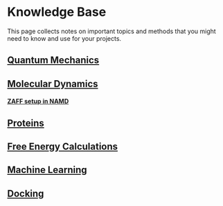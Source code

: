 # Knowledge Base
This page collects notes on important topics and methods that you might need to know and use for your projects.

## [Quantum Mechanics](qm.md)
## [Molecular Dynamics](md.md)
#### [ZAFF setup in NAMD](zaff.md)
## [Proteins](protein.md)
## [Free Energy Calculations](free_energy/free_energy.md)
## [Machine Learning](ml.md)
## [Docking](docking.md)